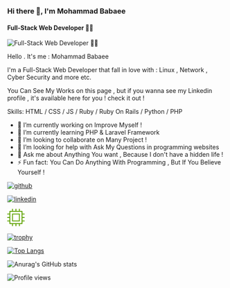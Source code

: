 ### Hi there 👋, I'm Mohammad Babaee
#### Full-Stack Web Developer 👨‍💻
![Full-Stack Web Developer 👨‍💻](https://raw.githubusercontent.com/mohammad-babaee/mohammadbabaee/master/%5BGIT-COVER-F-369%5D.jpg)

Hello . It's me : Mohammad Babaee 

I'm a Full-Stack Web Developer that fall in love with : Linux , Network , Cyber Security and more etc.

You Can See My Works on this page , but if you wanna see my Linkedin profile , it's available here for you ! check it out !

Skills: HTML / CSS / JS / Ruby / Ruby On Rails / Python / PHP

- 🔭 I’m currently working on Improve Myself ! 
- 🌱 I’m currently learning PHP & Laravel Framework 
- 👯 I’m looking to collaborate on Many Project ! 
- 🤔 I’m looking for help with Ask My Questions in programming websites 
- 💬 Ask me about Anything You want , Because I don't have a hidden life ! 
- ⚡ Fun fact: You Can Do Anything With Programming , But If You Believe Yourself ! 


[<img src='https://www.logo.wine/a/logo/GitHub/GitHub-Icon-White-Logo.wine.svg' alt='github' height='40'>](https://github.com/mohammad-babaee) 

[<img src='[https://www.logo.wine/a/logo/LinkedIn/LinkedIn-Logo.wine.svg]' alt='linkedin' height='40'>](https://www.linkedin.com/in/https://www.linkedin.com/in/mohammad--babaee//)  

<a href='https://docs.github.com/en/developers'><img src='https://raw.githubusercontent.com/acervenky/animated-github-badges/master/assets/devbadge.gif' width='40' height='40'></a> 

[![trophy](https://github-profile-trophy.vercel.app/?username=ryo-ma&theme=onedark)](https://github.com/ryo-ma/github-profile-trophy)

[![Top Langs](https://github-readme-stats.vercel.app/api/top-langs/?username=mohammad-babaee&theme=dark)](https://github.com/anuraghazra/github-readme-stats)

![Anurag's GitHub stats](https://github-readme-stats.vercel.app/api?username=anuraghazra&show_icons=true&theme=dark) 

![Profile views](https://gpvc.arturio.dev/mohammad-babaee)  
